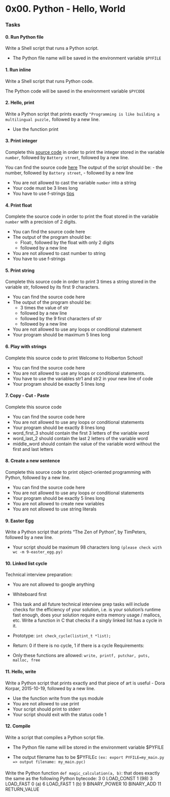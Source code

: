 # 0x00. Python - Hello, World
### Tasks
#### 0. Run Python file

Write a Shell script that runs a Python script.

- The Python file name will be saved in the environment variable `$PYFILE`
#### 1. Run inline

Write a Shell script that runs Python code.

The Python code will be saved in the environment variable `$PYCODE`
#### 2. Hello, print

Write a Python script that prints exactly `"Programming is like building a multilingual puzzle,` followed by a new line.

- Use the function print
#### 3. Print integer

Complete this [source code](https://github.com/holbertonschool/0x00.py/blob/master/3-print_number.py) in order to print the integer stored in the variable `number`, followed by `Battery street`, followed by a new line.

You can find the source code [here](https://github.com/holbertonschool/0x00.py/blob/master/3-print_number.py)
The output of the script should be:
	- the number, followed by `Battery street`,
	- followed by a new line
- You are not allowed to cast the variable `number` into a string
- Your code must be 3 lines long
- You have to use f-strings [tips](https://realpython.com/python-f-strings/)
#### 4. Print float

Complete the source code in order to print the float stored in the variable `number` with a precision of 2 digits.

- You can find the source code here
- The output of the program should be:
	- Float:, followed by the float with only 2 digits
	- followed by a new line
- You are not allowed to cast number to string
- You have to use f-strings
#### 5. Print string

Complete this source code in order to print 3 times a string stored in the variable str, followed by its first 9 characters.

- You can find the source code here
- The output of the program should be:
	- 3 times the value of str
	- followed by a new line
	- followed by the 9 first characters of str
	- followed by a new line
- You are not allowed to use any loops or conditional statement
- Your program should be maximum 5 lines long
#### 6. Play with strings

Complete this source code to print Welcome to Holberton School!

- You can find the source code here
- You are not allowed to use any loops or conditional statements.
- You have to use the variables str1 and str2 in your new line of code
- Your program should be exactly 5 lines long
#### 7. Copy - Cut - Paste

Complete this source code

- You can find the source code here
- You are not allowed to use any loops or conditional statements
- Your program should be exactly 8 lines long
- word_first_3 should contain the first 3 letters of the variable word
- word_last_2 should contain the last 2 letters of the variable word
- middle_word should contain the value of the variable word without the first and last letters
#### 8. Create a new sentence

Complete this source code to print object-oriented programming with Python, followed by a new line.

- You can find the source code here
- You are not allowed to use any loops or conditional statements
- Your program should be exactly 5 lines long
- You are not allowed to create new variables
- You are not allowed to use string literals
#### 9. Easter Egg

Write a Python script that prints “The Zen of Python”, by TimPeters, followed by a new line.

- Your script should be maximum 98 characters long `(please check with wc -m 9-easter_egg.py)`
#### 10. Linked list cycle

Technical interview preparation:

- You are not allowed to google anything
- Whiteboard first
- This task and all future technical interview prep tasks will include checks for the efficiency of your solution, i.e. is your solution’s runtime fast enough, does your solution require extra memory usage / mallocs, etc.
Write a function in C that checks if a singly linked list has a cycle in it.

- Prototype: `int check_cycle(listint_t *list);`
- Return: 0 if there is no cycle, 1 if there is a cycle
Requirements:

- Only these functions are allowed: `write, printf, putchar, puts, malloc, free`
#### 11. Hello, write

Write a Python script that prints exactly and that piece of art is useful - Dora Korpar, 2015-10-19, followed by a new line.

- Use the function write from the sys module
- You are not allowed to use print
- Your script should print to stderr
- Your script should exit with the status code 1
#### 12. Compile

Write a script that compiles a Python script file.

- The Python file name will be stored in the environment variable $PYFILE

- The output filename has to be $PYFILEc `(ex: export PYFILE=my_main.py => output filename: my_main.pyc)`
#### 

Write the Python function `def magic_calculation(a, b)`: that does exactly the same as the following Python bytecode:
3           0 LOAD_CONST               1 (98)
              3 LOAD_FAST                0 (a)
              6 LOAD_FAST                1 (b)
              9 BINARY_POWER
             10 BINARY_ADD
             11 RETURN_VALUE
